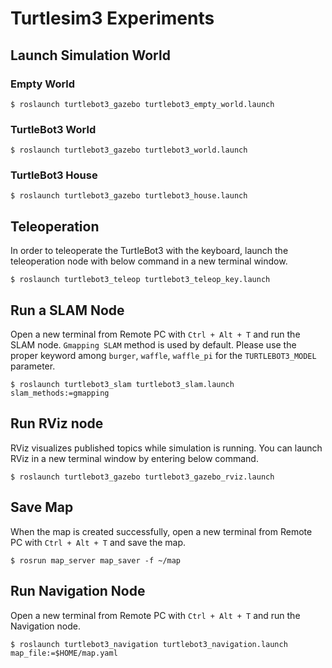 # Turtlesim3 Experiments

## Launch Simulation World

### Empty World
```
$ roslaunch turtlebot3_gazebo turtlebot3_empty_world.launch
```

### TurtleBot3 World
```
$ roslaunch turtlebot3_gazebo turtlebot3_world.launch
```

### TurtleBot3 House
```
$ roslaunch turtlebot3_gazebo turtlebot3_house.launch
```

## Teleoperation 
In order to teleoperate the TurtleBot3 with the keyboard, launch the teleoperation node with below command in a new terminal window.
```
$ roslaunch turtlebot3_teleop turtlebot3_teleop_key.launch
```

##  Run a SLAM Node

Open a new terminal from Remote PC with `Ctrl + Alt + T` and run the SLAM node. `Gmapping SLAM` method is used by default.
Please use the proper keyword among `burger`, `waffle`, `waffle_pi` for the `TURTLEBOT3_MODEL` parameter.

```
$ roslaunch turtlebot3_slam turtlebot3_slam.launch slam_methods:=gmapping
```

## Run RViz node
RViz visualizes published topics while simulation is running. You can launch RViz in a new terminal window by entering below command.

```
$ roslaunch turtlebot3_gazebo turtlebot3_gazebo_rviz.launch
```

## Save Map
When the map is created successfully, open a new terminal from Remote PC with `Ctrl + Alt + T` and save the map.

```
$ rosrun map_server map_saver -f ~/map
```

## Run Navigation Node
Open a new terminal from Remote PC with `Ctrl + Alt + T` and run the Navigation node.

```
$ roslaunch turtlebot3_navigation turtlebot3_navigation.launch map_file:=$HOME/map.yaml
```

